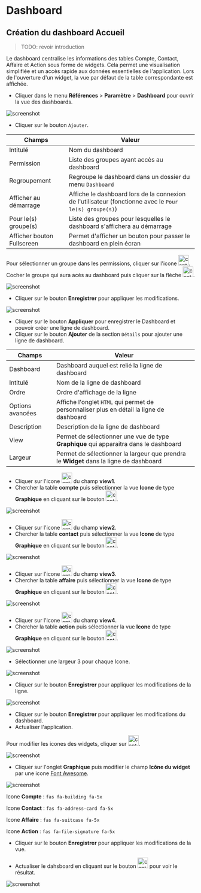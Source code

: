 # Dashboard

## Création du dashboard Accueil

> TODO: revoir introduction

Le dashboard centralise les informations des tables Compte, Contact, Affaire et Action sous forme de widgets. Cela permet une visualisation simplifiée et un accès rapide aux données essentielles de l'application. Lors de l'ouverture d'un widget, la vue par défaut de la table correspondante est affichée.

- Cliquer dans le menu **Références** > **Paramètre** > **Dashboard** pour ouvrir la vue des dashboards.

![screenshot](images/image1.png)

- Cliquer sur le bouton `Ajouter`.

| Champs | Valeur |
|-----------|-----------|
| Intitulé   | Nom du dashboard  |
| Permission   | Liste des groupes ayant accès au dashboard  |
| Regroupement  | Regroupe le dashboard dans un dossier du menu `Dashboard`  |
| Afficher au démarrage   | Affiche le dashboard lors de la connexion de l'utilisateur (fonctionne avec le `Pour le(s) groupe(s)`)  |
| Pour le(s) groupe(s)   | Liste des groupes pour lesquelles le dashboard s'affichera au démarrage  |
| Afficher bouton Fullscreen  | Permet d'afficher un bouton pour passer le dashboard en plein écran  |


Pour sélectionner un groupe dans les permissions, cliquer sur l'icone <img src="images/image3.png" width="28px" alt="capture">.
Cocher le groupe qui aura acès au dashboard puis cliquer sur la flèche <img src="images/image4.png" width="28px" alt="capture">.

![screenshot](images/image5.png)

- Cliquer sur le bouton **Enregistrer** pour appliquer les modifications.

![screenshot](images/image2.png)

- Cliquer sur le bouton **Appliquer** pour enregistrer le Dashboard et pouvoir créer une ligne de dashboard.
- Cliquer sur le bouton **Ajouter** de la section `Détails` pour ajouter une ligne de dashboard.

| Champs | Valeur |
|-----------|-----------|
| Dashboard   | Dashboard auquel est relié la ligne de dashboard  |
| Intitulé   | Nom de la ligne de dashboard  |
| Ordre  | Ordre d'affichage de la ligne  |
| Options avancées   | Affiche l'onglet `HTML` qui permet de personnaliser plus en détail la ligne de dashboard  |
| Description  | Description de la ligne de dashboard  |
| View  | Permet de sélectionner une vue de type **Graphique** qui apparaitra dans le dashboard  |
| Largeur | Permet de sélectionner la largeur que prendra le **Widget** dans la ligne de dashboard |

- Cliquer sur l'icone <img src="images/image3.png" width="28px" alt="capture"> du champ **view1**.
- Chercher la table **compte** puis sélectionner la vue **Icone** de type **Graphique** en cliquant sur le bouton <img src="images/image6.png" width="28px" alt="capture">.
  
![screenshot](images/image7.png)

- Cliquer sur l'icone <img src="images/image3.png" width="28px" alt="capture"> du champ **view2**.
- Chercher la table **contact** puis sélectionner la vue **Icone** de type **Graphique** en cliquant sur le bouton <img src="images/image6.png" width="28px" alt="capture">.
  
![screenshot](images/image8.png)

- Cliquer sur l'icone <img src="images/image3.png" width="28px" alt="capture"> du champ **view3**.
- Chercher la table **affaire** puis sélectionner la vue **Icone** de type **Graphique** en cliquant sur le bouton <img src="images/image6.png" width="28px" alt="capture">.
  
![screenshot](images/image9.png)

- Cliquer sur l'icone <img src="images/image3.png" width="28px" alt="capture"> du champ **view4**.
- Chercher la table **action** puis sélectionner la vue **Icone** de type **Graphique** en cliquant sur le bouton <img src="images/image6.png" width="28px" alt="capture">.

![screenshot](images/image17.png)


- Sélectionner une largeur 3 pour chaque Icone.

![screenshot](images/image10.png)

- Cliquer sur le bouton **Enregistrer** pour appliquer les modifications de la ligne.

![screenshot](images/image11.png)

- Cliquer sur le bouton **Enregistrer** pour appliquer les modifications du dashboard.
- Actualiser l'application.

Pour modifier les icones des widgets, cliquer sur <img src="images/image12.png" width="28px" alt="capture">.

![screenshot](images/image13.png)

- Cliquer sur l'onglet **Graphique** puis modifier le champ **Icône du widget** par une icone [Font Awesome](https://fontawesome.com/).

![screenshot](images/image14.png)

Icone **Compte** : `fas fa-building fa-5x`

Icone **Contact** : `fas fa-address-card fa-5x`

Icone **Affaire** : `fas fa-suitcase fa-5x`

Icone **Action** : `fas fa-file-signature fa-5x`

- Cliquer sur le bouton **Enregistrer** pour appliquer les modifications de la vue.

- Actualiser le dahsboard en cliquant sur le bouton <img src="images/image15.png" width="28px" alt="capture"> pour voir le résultat.

![screenshot](images/image16.png)